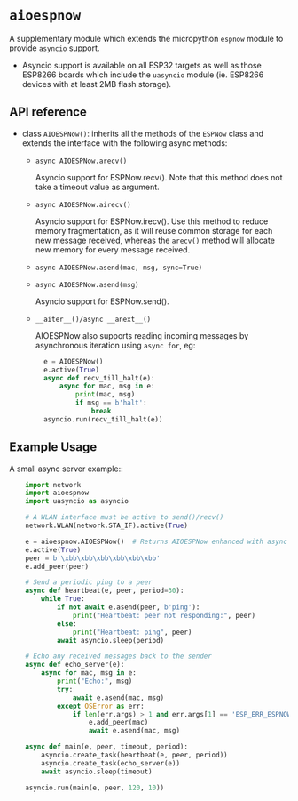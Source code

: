 # `aioespnow`

A supplementary module which extends the micropython `espnow` module to provide
`asyncio` support.

- Asyncio support is available on all ESP32 targets as well as those ESP8266
boards which include the `uasyncio` module (ie. ESP8266 devices with at least
2MB flash storage).

## API reference

- class `AIOESPNow()`: inherits all the methods of the `ESPNow` class and
  extends the interface with the following async methods:

  - `async AIOESPNow.arecv()`

      Asyncio support for ESPNow.recv(). Note that this method does not take a
      timeout value as argument.

  - `async AIOESPNow.airecv()`

      Asyncio support for ESPNow.irecv(). Use this method to reduce memory
      fragmentation, as it will reuse common storage for each new message
      received, whereas the `arecv()` method will allocate new memory for every
      message received.

  - `async AIOESPNow.asend(mac, msg, sync=True)`
  - `async AIOESPNow.asend(msg)`

      Asyncio support for ESPNow.send().

  - `__aiter__()/async __anext__()`

      AIOESPNow also supports reading incoming messages by asynchronous
      iteration using `async for`, eg:

    ```python
      e = AIOESPNow()
      e.active(True)
      async def recv_till_halt(e):
          async for mac, msg in e:
              print(mac, msg)
              if msg == b'halt':
                  break
      asyncio.run(recv_till_halt(e))
    ```

## Example Usage

A small async server example::

```python
    import network
    import aioespnow
    import uasyncio as asyncio

    # A WLAN interface must be active to send()/recv()
    network.WLAN(network.STA_IF).active(True)

    e = aioespnow.AIOESPNow()  # Returns AIOESPNow enhanced with async support
    e.active(True)
    peer = b'\xbb\xbb\xbb\xbb\xbb\xbb'
    e.add_peer(peer)

    # Send a periodic ping to a peer
    async def heartbeat(e, peer, period=30):
        while True:
            if not await e.asend(peer, b'ping'):
                print("Heartbeat: peer not responding:", peer)
            else:
                print("Heartbeat: ping", peer)
            await asyncio.sleep(period)

    # Echo any received messages back to the sender
    async def echo_server(e):
        async for mac, msg in e:
            print("Echo:", msg)
            try:
                await e.asend(mac, msg)
            except OSError as err:
                if len(err.args) > 1 and err.args[1] == 'ESP_ERR_ESPNOW_NOT_FOUND':
                    e.add_peer(mac)
                    await e.asend(mac, msg)

    async def main(e, peer, timeout, period):
        asyncio.create_task(heartbeat(e, peer, period))
        asyncio.create_task(echo_server(e))
        await asyncio.sleep(timeout)

    asyncio.run(main(e, peer, 120, 10))
```

